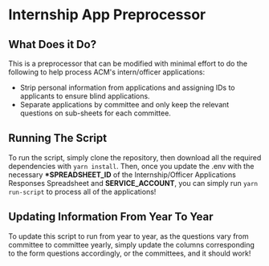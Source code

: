 # Internship App Preprocessor

## What Does it Do?

This is a preprocessor that can be modified with minimal effort to do the following to help process ACM's intern/officer applications:

- Strip personal information from applications and assigning IDs to applicants to ensure blind applications.
- Separate applications by committee and only keep the relevant questions on sub-sheets for each committee.

## Running The Script

To run the script, simply clone the repository, then download all the required dependencies with `yarn install`. Then, once you update the .env with the necessary **\*SPREADSHEET_ID** of the Internship/Officer Applications Responses Spreadsheet and **SERVICE_ACCOUNT**, you can simply run `yarn run-script` to process all of the applications!

## Updating Information From Year To Year

To update this script to run from year to year, as the questions vary from committee to committee yearly, simply update the columns corresponding to the form questions accordingly, or the committees, and it should work!

